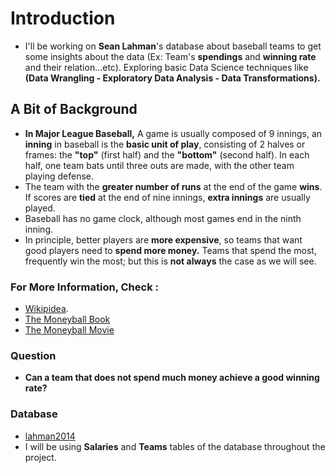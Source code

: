 # Introduction 
* I'll be working on __Sean Lahman__'s database about baseball teams to get some insights about the data (Ex: Team's __spendings__ and __winning rate__ and their relation...etc). Exploring basic Data Science techniques like __(Data Wrangling - Exploratory Data Analysis - Data Transformations).__<br> 

## A Bit of Background 
* __In Major League Baseball,__ A game is usually composed of 9 innings, an __inning__ in baseball is the __basic unit of play__, consisting of 2 halves or frames: the __"top"__ (first half) and the __"bottom"__ (second half). In each half, one team bats until three outs are made, with the other team playing defense.<br> 
* The team with the __greater number of runs__ at the end of the game __wins__. If scores are __tied__ at the end of nine innings, __extra innings__ are usually played.<br> 
* Baseball has no game clock, although most games end in the ninth inning. <br>
* In principle, better players are __more expensive__, so teams that want good players need to __spend more money.__ Teams that spend the most, frequently win the most; but this is __not always__ the case as we will see. 

### For More Information, __Check__ :
* [Wikipidea](https://en.wikipedia.org/wiki/Moneyball). <br>
* [The Moneyball Book](https://www.amazon.com/Moneyball-The-Winning-Unfair-Game/dp/0393324818) <br>
* [The Moneyball Movie](https://www.imdb.com/title/tt1210166/) <br>

### Question 
* __Can a team that does not spend much money achieve a good winning rate?__

### Database
* [lahman2014](https://github.com/jknecht/baseball-archive-sqlite/raw/master/lahman2014.sqlite) <br>
* I will be using __Salaries__ and __Teams__ tables of the database throughout the project.
